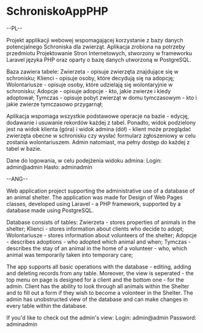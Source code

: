 # SchroniskoAppPHP
--PL--

Projekt applikacji webowej wspomagającej korzystanie z bazy danych potencjalnego Schroniska dla zwierząt. Aplikacja zrobiona na potrzeby przedmiotu Projektowanie Stron Internetowych, stworzony w frameworku Laravel języka PHP oraz oparty o bazę danych utworzoną w PostgreSQL.

Baza zawiera tabele:
     Zwierzeta - opisuje zwierzęta znajdujące się w schronisku;
     Klienci - opisuje osoby, które decydują się na adopcję;
     Wolontariusze - opisuje osoby, które udzielają się wolontaryjnie w schronisku;
     Adopcje - opisuje adopcje - kto, jakie zwierze i kiedy adoptował;
     Tymczas - opisuje pobyt zwierząt w domu tymczasowym - kto i jakie zwierze tymczasowo przygarnął;

Aplikacja wspomaga wszystkie podstawowe operacje na bazie - edycję, dodawanie i usuwanie rekordów każdej z tabel. Ponadto, widok podzielony jest na widok klienta (góra) i widok admina (dół) - klient może przeglądać zwierzęta obecne w schronisku czy wysłać formularz zgłoszeniowy w celu zostania wolontariuszem. Admin natomiast, ma pełny dostęp do każdej z tabel w bazie.

Dane do logowania, w celu podejżenia widoku admina:
Login: admin@admin
Hasło: adminadmin


--ANG--

Web application project supporting the administrative use of a database of an animal shelter. The application was made for Design of Web Pages classes, developed using Laravel - a PHP framework, supported by a database made using PostgreSQL.

Database consists of tables:
     Zwierzeta - stores properties of animals in the shelter;
     Klienci - stores information about clients who decide to adopt;
     Wolontariusze - stores information about volunteers of the shelter;
     Adopcje - describes adoptions - who adopted which animal and when;
     Tymczas - describes the stay of an animal in the home of a volunteer - who, which animal was temporarily taken into temporary care;

The app supports all basic operations with the database - editing, adding and deleting records from any table. Moreover, the view is seperated - the top menu on page is designed for a client and the bottom one - for the admin. Client has the ability to look through all animals within the Shelter and to fill out a form if they wish to become a volonteer in the Shelter. The admin has unobstructed view of the database and can make changes in every table within the database.

If you'd like to check out the admin's view:
Login: admin@admin
Password: adminadmin
